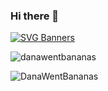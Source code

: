 ### Hi there 👋

[![SVG Banners](https://svg-banners.vercel.app/api?type=glitch&text1=RoboticsEngineer&width=800&height=400)](https://github.com/Akshay090/svg-banners)

<p><img align="center" src="https://github-readme-stats.vercel.app/api/top-langs?username=danawentbananas&show_icons=true&locale=en&layout=compact&langs_count=9" alt="danawentbananas" /></p>

<p><img align="center" src="https://github-readme-streak-stats.herokuapp.com/?user=danawentbananas&" alt="DanaWentBananas" /></p>
